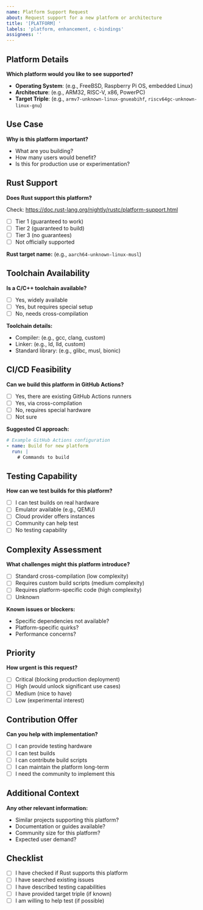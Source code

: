 ```yaml
---
name: Platform Support Request
about: Request support for a new platform or architecture
title: '[PLATFORM] '
labels: 'platform, enhancement, c-bindings'
assignees: ''
---
```


## Platform Details

**Which platform would you like to see supported?**

- **Operating System**: (e.g., FreeBSD, Raspberry Pi OS, embedded Linux)
- **Architecture**: (e.g., ARM32, RISC-V, x86, PowerPC)
- **Target Triple**: (e.g., `armv7-unknown-linux-gnueabihf`, `riscv64gc-unknown-linux-gnu`)

## Use Case

**Why is this platform important?**
- What are you building?
- How many users would benefit?
- Is this for production use or experimentation?

## Rust Support

**Does Rust support this platform?**

Check: https://doc.rust-lang.org/nightly/rustc/platform-support.html

- [ ] Tier 1 (guaranteed to work)
- [ ] Tier 2 (guaranteed to build)
- [ ] Tier 3 (no guarantees)
- [ ] Not officially supported

**Rust target name:** (e.g., `aarch64-unknown-linux-musl`)

## Toolchain Availability

**Is a C/C++ toolchain available?**
- [ ] Yes, widely available
- [ ] Yes, but requires special setup
- [ ] No, needs cross-compilation

**Toolchain details:**
- Compiler: (e.g., gcc, clang, custom)
- Linker: (e.g., ld, lld, custom)
- Standard library: (e.g., glibc, musl, bionic)

## CI/CD Feasibility

**Can we build this platform in GitHub Actions?**
- [ ] Yes, there are existing GitHub Actions runners
- [ ] Yes, via cross-compilation
- [ ] No, requires special hardware
- [ ] Not sure

**Suggested CI approach:**
```yaml
# Example GitHub Actions configuration
- name: Build for new platform
  run: |
    # Commands to build
```

## Testing Capability

**How can we test builds for this platform?**
- [ ] I can test builds on real hardware
- [ ] Emulator available (e.g., QEMU)
- [ ] Cloud provider offers instances
- [ ] Community can help test
- [ ] No testing capability

## Complexity Assessment

**What challenges might this platform introduce?**
- [ ] Standard cross-compilation (low complexity)
- [ ] Requires custom build scripts (medium complexity)
- [ ] Requires platform-specific code (high complexity)
- [ ] Unknown

**Known issues or blockers:**
- Specific dependencies not available?
- Platform-specific quirks?
- Performance concerns?

## Priority

**How urgent is this request?**
- [ ] Critical (blocking production deployment)
- [ ] High (would unlock significant use cases)
- [ ] Medium (nice to have)
- [ ] Low (experimental interest)

## Contribution Offer

**Can you help with implementation?**
- [ ] I can provide testing hardware
- [ ] I can test builds
- [ ] I can contribute build scripts
- [ ] I can maintain the platform long-term
- [ ] I need the community to implement this

## Additional Context

**Any other relevant information:**
- Similar projects supporting this platform?
- Documentation or guides available?
- Community size for this platform?
- Expected user demand?

## Checklist

- [ ] I have checked if Rust supports this platform
- [ ] I have searched existing issues
- [ ] I have described testing capabilities
- [ ] I have provided target triple (if known)
- [ ] I am willing to help test (if possible)
